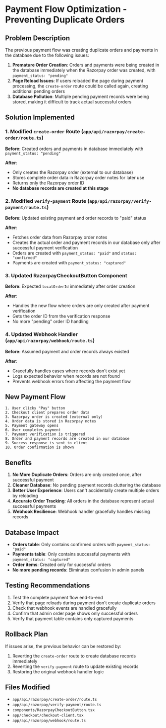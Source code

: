 # Payment Flow Optimization - Preventing Duplicate Orders

## Problem Description

The previous payment flow was creating duplicate orders and payments in the database due to the following issues:

1. **Premature Order Creation**: Orders and payments were being created in the database immediately when the Razorpay order was created, with `payment_status: "pending"`
2. **Page Reload Issues**: If users reloaded the page during payment processing, the `create-order` route could be called again, creating additional pending orders
3. **Database Pollution**: Multiple pending payment records were being stored, making it difficult to track actual successful orders

## Solution Implemented

### 1. Modified `create-order` Route (`app/api/razorpay/create-order/route.ts`)

**Before**: Created orders and payments in database immediately with `payment_status: "pending"`

**After**:

- Only creates the Razorpay order (external to our database)
- Stores complete order data in Razorpay order notes for later use
- Returns only the Razorpay order ID
- **No database records are created at this stage**

### 2. Modified `verify-payment` Route (`app/api/razorpay/verify-payment/route.ts`)

**Before**: Updated existing payment and order records to "paid" status

**After**:

- Fetches order data from Razorpay order notes
- Creates the actual order and payment records in our database only after successful payment verification
- Orders are created with `payment_status: "paid"` and `status: "confirmed"`
- Payments are created with `payment_status: "captured"`

### 3. Updated RazorpayCheckoutButton Component

**Before**: Expected `localOrderId` immediately after order creation

**After**:

- Handles the new flow where orders are only created after payment verification
- Gets the order ID from the verification response
- No more "pending" order ID handling

### 4. Updated Webhook Handler (`app/api/razorpay/webhook/route.ts`)

**Before**: Assumed payment and order records always existed

**After**:

- Gracefully handles cases where records don't exist yet
- Logs expected behavior when records are not found
- Prevents webhook errors from affecting the payment flow

## New Payment Flow

```
1. User clicks "Pay" button
2. Checkout client prepares order data
3. Razorpay order is created (external only)
4. Order data is stored in Razorpay notes
5. Payment gateway opens
6. User completes payment
7. Payment verification is triggered
8. Order and payment records are created in our database
9. Success response is sent to client
10. Order confirmation is shown
```

## Benefits

1. **No More Duplicate Orders**: Orders are only created once, after successful payment
2. **Cleaner Database**: No pending payment records cluttering the database
3. **Better User Experience**: Users can't accidentally create multiple orders by reloading
4. **Accurate Order Tracking**: All orders in the database represent actual successful payments
5. **Webhook Resilience**: Webhook handler gracefully handles missing records

## Database Impact

- **Orders table**: Only contains confirmed orders with `payment_status: "paid"`
- **Payments table**: Only contains successful payments with `payment_status: "captured"`
- **Order items**: Created only for successful orders
- **No more pending records**: Eliminates confusion in admin panels

## Testing Recommendations

1. Test the complete payment flow end-to-end
2. Verify that page reloads during payment don't create duplicate orders
3. Check that webhook events are handled gracefully
4. Confirm that admin order page shows only successful orders
5. Verify that payment table contains only captured payments

## Rollback Plan

If issues arise, the previous behavior can be restored by:

1. Reverting the `create-order` route to create database records immediately
2. Reverting the `verify-payment` route to update existing records
3. Restoring the original webhook handler logic

## Files Modified

- `app/api/razorpay/create-order/route.ts`
- `app/api/razorpay/verify-payment/route.ts`
- `components/RazorpayCheckoutButton.tsx`
- `app/checkout/checkout-client.tsx`
- `app/api/razorpay/webhook/route.ts`

